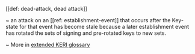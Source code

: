 [[def: dead-attack, dead attack]]

~ an attack on an [[ref: establishment-event]] that occurs after the Key-state for that event has become stale because a later establishment event has rotated the sets of signing and pre-rotated keys to new sets. 

~ More in <a href="https://weboftrust.github.io/WOT-terms/docs/glossary/dead-attack">extended KERI glossary</a>

